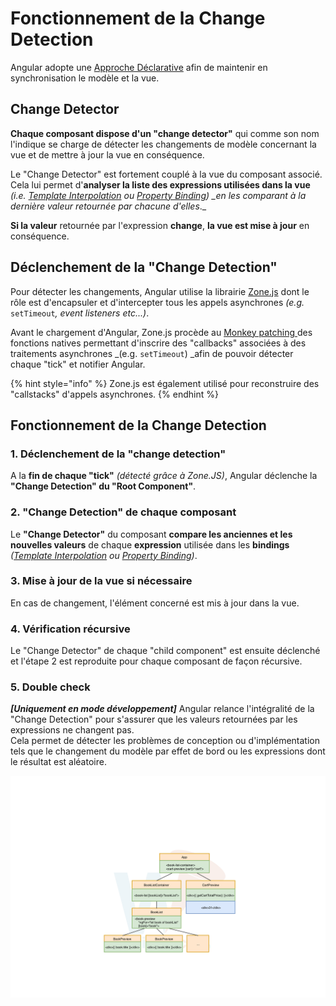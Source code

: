 # Fonctionnement de la Change Detection

Angular adopte une [Approche Déclarative](les-approches-possibles.md) afin de maintenir en synchronisation le modèle et la vue.

## Change Detector

**Chaque composant dispose d'un "change detector"** qui comme son nom l'indique se charge de détecter les changements de modèle concernant la vue et de mettre à jour la vue en conséquence.

Le "Change Detector" est fortement couplé à la vue du composant associé. Cela lui permet d'**analyser la liste des expressions utilisées dans la vue** _\(i.e._ [_Template Interpolation_](../composants/template-interpolation.md) _ou_ [_Property Binding_](../composants/property-binding.md)_\) \_en les comparant à la dernière valeur retournée par chacune d'elles_.\_

**Si la valeur** retournée par l'expression **change**, **la vue est mise à jour** en conséquence.

## Déclenchement de la "Change Detection"

Pour détecter les changements, Angular utilise la librairie [Zone.js](https://github.com/angular/zone.js) dont le rôle est d'encapsuler et d'intercepter tous les appels asynchrones _\(e.g._ `setTimeout`_, event listeners etc...\)_.

Avant le chargement d'Angular, Zone.js procède au [Monkey patching ](https://en.wikipedia.org/wiki/Monkey_patch)des fonctions natives permettant d'inscrire des "callbacks" associées à des traitements asynchrones \_\(e.g. `setTimeout`\) \_afin de pouvoir détecter chaque "tick" et notifier Angular.

{% hint style="info" %}
Zone.js est également utilisé pour reconstruire des "callstacks" d'appels asynchrones.
{% endhint %}

## Fonctionnement de la Change Detection

### 1. Déclenchement de la "change detection"

A la **fin de chaque "tick"** _\(détecté grâce à Zone.JS\)_, Angular déclenche la **"Change Detection" du "Root Component"**.

### 2. **"Change Detection" de chaque composant**

Le **"Change Detector"** du composant **compare les anciennes et les nouvelles valeurs** de chaque **expression** utilisée dans les **bindings** _\(_[_Template Interpolation_](../composants/template-interpolation.md) _ou_ [_Property Binding_](../composants/property-binding.md)_\)_.

### 3. **Mise à jour de la vue si nécessaire**

En cas de changement, l'élément concerné est mis à jour dans la vue.

### 4. **Vérification récursive**

Le "Change Detector" de chaque "child component" est ensuite déclenché et l'étape 2 est reproduite pour chaque composant de façon récursive.

### 5. Double check

_**\[Uniquement en mode développement\]**_ Angular relance l'intégralité de la "Change Detection" pour s'assurer que les valeurs retournées par les expressions ne changent pas.  
Cela permet de détecter les problèmes de conception ou d'implémentation tels que le changement du modèle par effet de bord ou les expressions dont le résultat est aléatoire.

![Angular Change Detection](../../.gitbook/assets/angular-change-detection.gif)

